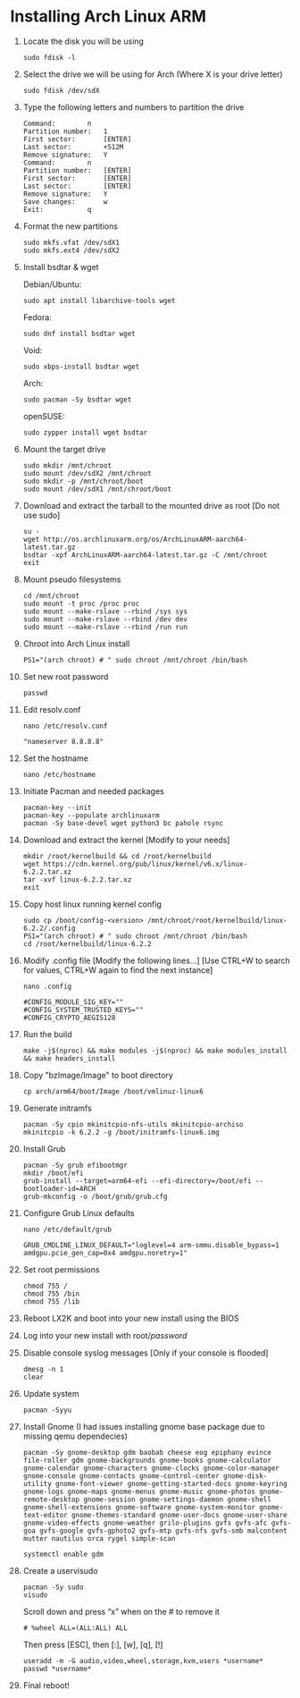   # Installing Arch Linux ARM
  
  1. Locate the disk you will be using
		```
		sudo fdisk -l
		```
  2. Select the drive we will be using for Arch (Where X is your drive letter)
		```
		sudo fdisk /dev/sdX
		```
  3. Type the following letters and numbers to partition the drive
		```
		Command:		n
		Partition number:	1
		First sector:		[ENTER]
		Last sector:		+512M
		Remove signature:	Y
		Command:		n
		Partition number:	[ENTER]
		First sector:		[ENTER]
		Last sector:		[ENTER]
		Remove signature:	Y
		Save changes:		w
		Exit:			q
		```
  4. Format the new partitions
		```
		sudo mkfs.vfat /dev/sdX1
		sudo mkfs.ext4 /dev/sdX2
		```  
  5. Install bsdtar & wget
		
		Debian/Ubuntu:
		```
		sudo apt install libarchive-tools wget
		```
		Fedora:
		```
		sudo dnf install bsdtar wget
		```
		Void:
		```
		sudo xbps-install bsdtar wget
		```
		Arch:
		```
		sudo pacman -Sy bsdtar wget
		```
		openSUSE:
		```
		sudo zypper install wget bsdtar
		```
  6. Mount the target drive
		```
		sudo mkdir /mnt/chroot
		sudo mount /dev/sdX2 /mnt/chroot
		sudo mkdir -p /mnt/chroot/boot
		sudo mount /dev/sdX1 /mnt/chroot/boot
		```
  7. Download and extract the tarball to the mounted drive as root [Do not use sudo]
		```
		su -
		wget http://os.archlinuxarm.org/os/ArchLinuxARM-aarch64-latest.tar.gz
		bsdtar -xpf ArchLinuxARM-aarch64-latest.tar.gz -C /mnt/chroot
		exit
		```
  8. Mount pseudo filesystems
		```
		cd /mnt/chroot
		sudo mount -t proc /proc proc
		sudo mount --make-rslave --rbind /sys sys
		sudo mount --make-rslave --rbind /dev dev
		sudo mount --make-rslave --rbind /run run
		```
  9. Chroot into Arch Linux install
		```
		PS1="(arch chroot) # " sudo chroot /mnt/chroot /bin/bash
		```
  10. Set new root password
		```
		passwd
		```
  11. Edit resolv.conf
		```
		nano /etc/resolv.conf
		```
		```
		"nameserver 8.8.8.8"
		```
  12. Set the hostname
		```
		nano /etc/hostname
		```
  13. Initiate Pacman and needed packages 
		```
		pacman-key --init
		pacman-key --populate archlinuxarm
		pacman -Sy base-devel wget python3 bc pahole rsync
		```
  14. Download and extract the kernel [Modify to your needs]
		```
		mkdir /root/kernelbuild && cd /root/kernelbuild
		wget https://cdn.kernel.org/pub/linux/kernel/v6.x/linux-6.2.2.tar.xz
		tar -xvf linux-6.2.2.tar.xz
		exit
		```
  15. Copy host linux running kernel config
		```
		sudo cp /boot/config-<version> /mnt/chroot/root/kernelbuild/linux-6.2.2/.config
		PS1="(arch chroot) # " sudo chroot /mnt/chroot /bin/bash
		cd /root/kernelbuild/linux-6.2.2
		```
  16. Modify .config file [Modify the following lines...]  [Use CTRL+W to search for values, CTRL+W again to find the next instance]
		```
		nano .config
		```
		```
		#CONFIG_MODULE_SIG_KEY=""
		#CONFIG_SYSTEM_TRUSTED_KEYS=""
		#CONFIG_CRYPTO_AEGIS128
		```
  17. Run the build
		```
		make -j$(nproc) && make modules -j$(nproc) && make modules_install && make headers_install
		```
  18. Copy "bzImage/Image" to boot directory
		```
		cp arch/arm64/boot/Image /boot/vmlinuz-linux6
		```
  19. Generate initramfs
		```
		pacman -Sy cpio mkinitcpio-nfs-utils mkinitcpio-archiso
		mkinitcpio -k 6.2.2 -g /boot/initramfs-linux6.img
		```
  20. Install Grub
		```
		pacman -Sy grub efibootmgr
		mkdir /boot/efi
		grub-install --target=arm64-efi --efi-directory=/boot/efi --bootloader-id=ARCH
		grub-mkconfig -o /boot/grub/grub.cfg
		```
  21. Configure Grub Linux defaults
		```
		nano /etc/default/grub
		```
		```
		GRUB_CMDLINE_LINUX_DEFAULT="loglevel=4 arm-smmu.disable_bypass=1 amdgpu.pcie_gen_cap=0x4 amdgpu.noretry=1"
	  	```
  22. Set root permissions
		```
		chmod 755 /
		chmod 755 /bin
		chmod 755 /lib
		```
  23. Reboot LX2K and boot into your new install using the BIOS
 
  24. Log into your new install with root/*password*
      
  25. Disable console syslog messages [Only if your console is flooded]
		```
		dmesg -n 1
		clear
		```
  26. Update system
		```
		pacman -Syyu
		```
  27. Install Gnome (I had issues installing gnome base package due to missing qemu dependecies)
		```
		pacman -Sy gnome-desktop gdm baobab cheese eog epiphany evince file-roller gdm gnome-backgrounds gnome-books gnome-calculator gnome-calendar gnome-characters gnome-clocks gnome-color-manager gnome-console gnome-contacts gnome-control-center gnome-disk-utility gnome-font-viewer gnome-getting-started-docs gnome-keyring gnome-logs gnome-maps gnome-menus gnome-music gnome-photos gnome-remote-desktop gnome-session gnome-settings-daemon gnome-shell gnome-shell-extensions gnome-software gnome-system-monitor gnome-text-editor gnome-themes-standard gnome-user-docs gnome-user-share gnome-video-effects gnome-weather grilo-plugins gvfs gvfs-afc gvfs-goa gvfs-google gvfs-gphoto2 gvfs-mtp gvfs-nfs gvfs-smb malcontent mutter nautilus orca rygel simple-scan
		```
		```
		systemctl enable gdm
		```
  28. Create a uservisudo
		```
		pacman -Sy sudo
		visudo
		```
		Scroll down and press “x” when on the # to remove it
		```
		# %wheel ALL=(ALL:ALL) ALL
		```
		Then press [ESC], then [:], [w], [q], [!]
		```
		useradd -m -G audio,video,wheel,storage,kvm,users *username*
		passwd *username*
		```
  29. Final reboot!
